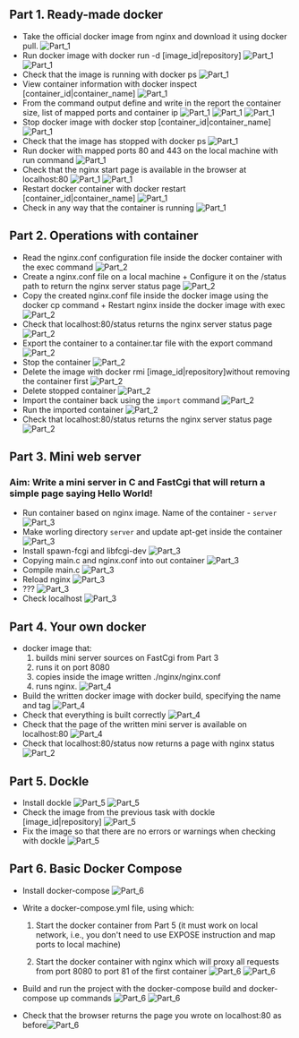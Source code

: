 ## Part 1. Ready-made docker
* Take the official docker image from nginx and download it using docker pull.
![Part_1](screenshots/Part_1_1.png)
* Run docker image with docker run -d [image_id|repository]
![Part_1](screenshots/Part_1_2_1.png)
![Part_1](screenshots/Part_1_2_2.png)
* Check that the image is running with docker ps
![Part_1](screenshots/Part_1_3.png)
* View container information with docker inspect [container_id|container_name]
![Part_1](screenshots/Part_1_4.png)
* From the command output define and write in the report the container size, list of mapped ports and container ip
![Part_1](screenshots/Part_1_5_1.png)
![Part_1](screenshots/Part_1_5_2.png)
![Part_1](screenshots/Part_1_5_3.png)
* Stop docker image with docker stop [container_id|container_name]
![Part_1](screenshots/Part_1_6.png)
* Check that the image has stopped with docker ps
![Part_1](screenshots/Part_1_7.png)
* Run docker with mapped ports 80 and 443 on the local machine with run command
![Part_1](screenshots/Part_1_8.png)
* Check that the nginx start page is available in the browser at localhost:80
![Part_1](screenshots/Part_1_9_1.png)
![Part_1](screenshots/Part_1_9_2.png)
* Restart docker container with docker restart [container_id|container_name]
![Part_1](screenshots/Part_1_10.png)
* Check in any way that the container is running
![Part_1](screenshots/Part_1_11.png)

## Part 2. Operations with container

* Read the nginx.conf configuration file inside the docker container with the exec command
![Part_2](screenshots/Part_2_1.png)
* Create a nginx.conf file on a local machine + Configure it on the /status path to return the nginx server status page
![Part_2](screenshots/Part_2_2.png)
* Copy the created nginx.conf file inside the docker image using the docker cp command + Restart nginx inside the docker image with exec
![Part_2](screenshots/Part_2_3.png)
* Check that localhost:80/status returns the nginx server status page
![Part_2](screenshots/Part_2_4.png)
* Export the container to a container.tar file with the export command
![Part_2](screenshots/Part_2_5.png)
* Stop the container
![Part_2](screenshots/Part_2_6.png)
* Delete the image with docker rmi [image_id|repository]without removing the container first
![Part_2](screenshots/Part_2_7.png)
* Delete stopped container
![Part_2](screenshots/Part_2_8.png)
* Import the container back using the `import` command
![Part_2](screenshots/Part_2_9.png)
* Run the imported container
![Part_2](screenshots/Part_2_10.png)
* Check that localhost:80/status returns the nginx server status page
![Part_2](screenshots/Part_2_11.png)

## Part 3. Mini web server
### Aim: Write a mini server in C and FastCgi that will return a simple page saying Hello World!

* Run container based on nginx image. Name of the container - `server`
![Part_3](screenshots/Part_3_1.png)
* Make worling directory `server` and update apt-get inside the container
![Part_3](screenshots/Part_3_2.png)
* Install spawn-fcgi and libfcgi-dev
![Part_3](screenshots/Part_3_3.png)
* Copying main.c and nginx.conf into out container
![Part_3](screenshots/Part_3_4.png)
* Compile main.c
![Part_3](screenshots/Part_3_5.png)
* Reload nginx
![Part_3](screenshots/Part_3_6.png)
* ???
![Part_3](screenshots/Part_3_7.png)
* Check localhost
![Part_3](screenshots/Part_3_8.png)

## Part 4. Your own docker
* docker image that: 
    1) builds mini server sources on FastCgi from Part 3
    2) runs it on port 8080
    3) copies inside the image written ./nginx/nginx.conf
    4) runs nginx.
![Part_4](screenshots/Part_4_1.png)
* Build the written docker image with docker build, specifying the name and tag
![Part_4](screenshots/Part_4_2.png)
* Check that everything is built correctly
![Part_4](screenshots/Part_4_3.png)
* Check that the page of the written mini server is available on localhost:80
![Part_4](screenshots/Part_4_6.png)
* Check that localhost:80/status now returns a page with nginx status
![Part_2](screenshots/Part_2_11.png)

## Part 5. Dockle
* Install dockle
![Part_5](screenshots/Part_5_1.png)
![Part_5](screenshots/Part_5_1_1.png)
* Check the image from the previous task with dockle [image_id|repository]
![Part_5](screenshots/Part_5_2.png)
* Fix the image so that there are no errors or warnings when checking with dockle
![Part_5](screenshots/Part_5_3.png)


## Part 6. Basic Docker Compose

* Install docker-compose
![Part_6](screenshots/Part_6_0.png)

* Write a docker-compose.yml file, using which:
    1) Start the docker container from Part 5 (it must work on local network, i.e., you don't need to use EXPOSE instruction and map ports to local machine)


    2) Start the docker container with nginx which will proxy all requests from port 8080 to port 81 of the first container 
![Part_6](screenshots/Part_6_1.png)
![Part_6](screenshots/Part_6_1_1.png)
* Build and run the project with the docker-compose build and docker-compose up commands
![Part_6](screenshots/Part_6_3.png)
![Part_6](screenshots/Part_6_3_1.png)
* Check that the browser returns the page you wrote on localhost:80 as before![Part_6](screenshots/Part_6_4.png)